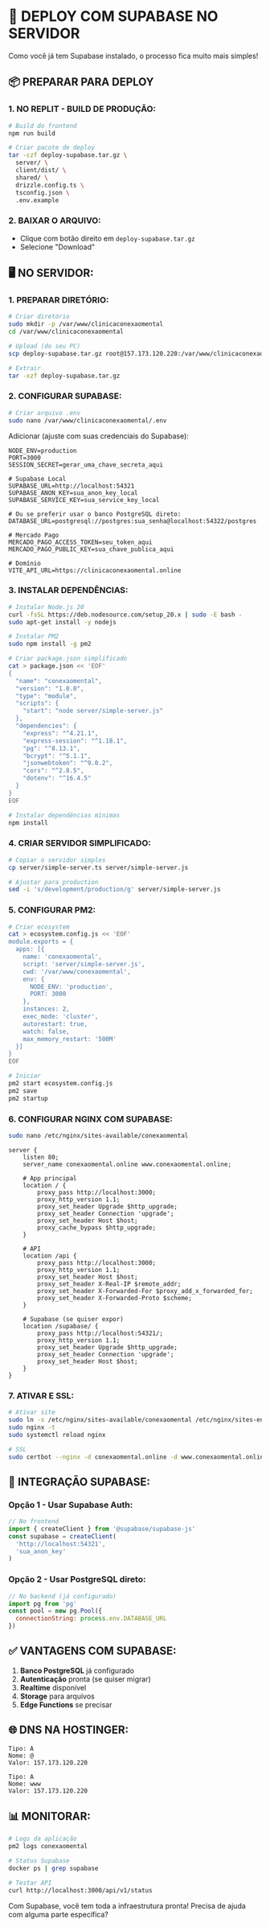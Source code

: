 # 🚀 DEPLOY COM SUPABASE NO SERVIDOR

Como você já tem Supabase instalado, o processo fica muito mais simples!

## 📦 PREPARAR PARA DEPLOY

### 1. NO REPLIT - BUILD DE PRODUÇÃO:
```bash
# Build do frontend
npm run build

# Criar pacote de deploy
tar -czf deploy-supabase.tar.gz \
  server/ \
  client/dist/ \
  shared/ \
  drizzle.config.ts \
  tsconfig.json \
  .env.example
```

### 2. BAIXAR O ARQUIVO:
- Clique com botão direito em `deploy-supabase.tar.gz`
- Selecione "Download"

## 🖥️ NO SERVIDOR:

### 1. PREPARAR DIRETÓRIO:
```bash
# Criar diretório
sudo mkdir -p /var/www/clinicaconexaomental
cd /var/www/clinicaconexaomental

# Upload (do seu PC)
scp deploy-supabase.tar.gz root@157.173.120.220:/var/www/clinicaconexaomental/

# Extrair
tar -xzf deploy-supabase.tar.gz
```

### 2. CONFIGURAR SUPABASE:
```bash
# Criar arquivo .env
sudo nano /var/www/clinicaconexaomental/.env
```

Adicionar (ajuste com suas credenciais do Supabase):
```env
NODE_ENV=production
PORT=3000
SESSION_SECRET=gerar_uma_chave_secreta_aqui

# Supabase Local
SUPABASE_URL=http://localhost:54321
SUPABASE_ANON_KEY=sua_anon_key_local
SUPABASE_SERVICE_KEY=sua_service_key_local

# Ou se preferir usar o banco PostgreSQL direto:
DATABASE_URL=postgresql://postgres:sua_senha@localhost:54322/postgres

# Mercado Pago
MERCADO_PAGO_ACCESS_TOKEN=seu_token_aqui
MERCADO_PAGO_PUBLIC_KEY=sua_chave_publica_aqui

# Domínio
VITE_API_URL=https://clinicaconexaomental.online
```

### 3. INSTALAR DEPENDÊNCIAS:
```bash
# Instalar Node.js 20
curl -fsSL https://deb.nodesource.com/setup_20.x | sudo -E bash -
sudo apt-get install -y nodejs

# Instalar PM2
sudo npm install -g pm2

# Criar package.json simplificado
cat > package.json << 'EOF'
{
  "name": "conexaomental",
  "version": "1.0.0",
  "type": "module",
  "scripts": {
    "start": "node server/simple-server.js"
  },
  "dependencies": {
    "express": "^4.21.1",
    "express-session": "^1.18.1",
    "pg": "^8.13.1",
    "bcrypt": "^5.1.1",
    "jsonwebtoken": "^9.0.2",
    "cors": "^2.8.5",
    "dotenv": "^16.4.5"
  }
}
EOF

# Instalar dependências mínimas
npm install
```

### 4. CRIAR SERVIDOR SIMPLIFICADO:
```bash
# Copiar o servidor simples
cp server/simple-server.ts server/simple-server.js

# Ajustar para production
sed -i 's/development/production/g' server/simple-server.js
```

### 5. CONFIGURAR PM2:
```bash
# Criar ecosystem
cat > ecosystem.config.js << 'EOF'
module.exports = {
  apps: [{
    name: 'conexaomental',
    script: 'server/simple-server.js',
    cwd: '/var/www/conexaomental',
    env: {
      NODE_ENV: 'production',
      PORT: 3000
    },
    instances: 2,
    exec_mode: 'cluster',
    autorestart: true,
    watch: false,
    max_memory_restart: '500M'
  }]
}
EOF

# Iniciar
pm2 start ecosystem.config.js
pm2 save
pm2 startup
```

### 6. CONFIGURAR NGINX COM SUPABASE:
```bash
sudo nano /etc/nginx/sites-available/conexaomental
```

```nginx
server {
    listen 80;
    server_name conexaomental.online www.conexaomental.online;

    # App principal
    location / {
        proxy_pass http://localhost:3000;
        proxy_http_version 1.1;
        proxy_set_header Upgrade $http_upgrade;
        proxy_set_header Connection 'upgrade';
        proxy_set_header Host $host;
        proxy_cache_bypass $http_upgrade;
    }

    # API
    location /api {
        proxy_pass http://localhost:3000;
        proxy_http_version 1.1;
        proxy_set_header Host $host;
        proxy_set_header X-Real-IP $remote_addr;
        proxy_set_header X-Forwarded-For $proxy_add_x_forwarded_for;
        proxy_set_header X-Forwarded-Proto $scheme;
    }

    # Supabase (se quiser expor)
    location /supabase/ {
        proxy_pass http://localhost:54321/;
        proxy_http_version 1.1;
        proxy_set_header Upgrade $http_upgrade;
        proxy_set_header Connection 'upgrade';
        proxy_set_header Host $host;
    }
}
```

### 7. ATIVAR E SSL:
```bash
# Ativar site
sudo ln -s /etc/nginx/sites-available/conexaomental /etc/nginx/sites-enabled/
sudo nginx -t
sudo systemctl reload nginx

# SSL
sudo certbot --nginx -d conexaomental.online -d www.conexaomental.online
```

## 🔧 INTEGRAÇÃO SUPABASE:

### Opção 1 - Usar Supabase Auth:
```javascript
// No frontend
import { createClient } from '@supabase/supabase-js'
const supabase = createClient(
  'http://localhost:54321',
  'sua_anon_key'
)
```

### Opção 2 - Usar PostgreSQL direto:
```javascript
// No backend (já configurado)
import pg from 'pg'
const pool = new pg.Pool({
  connectionString: process.env.DATABASE_URL
})
```

## ✅ VANTAGENS COM SUPABASE:

1. **Banco PostgreSQL** já configurado
2. **Autenticação** pronta (se quiser migrar)
3. **Realtime** disponível
4. **Storage** para arquivos
5. **Edge Functions** se precisar

## 🌐 DNS NA HOSTINGER:

```
Tipo: A
Nome: @
Valor: 157.173.120.220

Tipo: A
Nome: www
Valor: 157.173.120.220
```

## 📊 MONITORAR:

```bash
# Logs da aplicação
pm2 logs conexaomental

# Status Supabase
docker ps | grep supabase

# Testar API
curl http://localhost:3000/api/v1/status
```

Com Supabase, você tem toda a infraestrutura pronta! Precisa de ajuda com alguma parte específica?